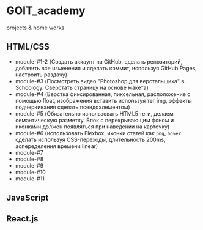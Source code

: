 # GOIT_academy
projects &amp; home works

## HTML/CSS

- module-#1-2 (Создать аккаунт на GitHub, сделать репозиторий, добавить все изменения и сделать коммит, используя GitHub Pages, настроить раздачу)
- module-#3 (Посмотреть видео "Photoshop для верстальщика" в Schoology. Сверстать страницу на основе макета)
- module-#4 (Верстка фиксированная, пиксельная, расположение с помощью float, изображения вставить используя тег img, эффекты подчеркивания сделать псевдоэлементом)
- module-#5 (Обязательно использовать HTML5 теги, делаем семантическую разметку. Блок c перекрывающим фоном и иконками должен появляться при наведении на карточку)
- module-#6 (использовать Flexbox, иконки статей как `png`, `hover` сделать используя CSS-переходы, длительность 200ms, аспеределения времени linear)
- module-#7
- module-#8
- module-#9
- module-#10
- module-#11

## JavaScript

## React.js

